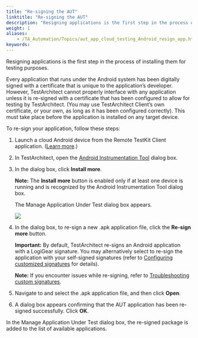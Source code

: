 ```yaml
--- 
title: "Re-signing the AUT"
linktitle: "Re-signing the AUT"
description: "Resigning applications is the first step in the process of installing them for testing purposes."
weight: 1
aliases: 
    - /TA_Automation/Topics/aut_app_cloud_testing_Android_resign_app.html
keywords: 
---
```


Resigning applications is the first step in the process of installing them for testing purposes.

Every application that runs under the Android system has been digitally signed with a certificate that is unique to the application’s developer. However, TestArchitect cannot properly interface with any application unless it is re-signed with a certificate that has been configured to allow for testing by TestArchitect. \(You may use TestArchitect Client’s own certificate, or your own, as long as it has been configured correctly\). This must take place before the application is installed on any target device.

To re-sign your application, follow these steps:

1.  Launch a cloud Android device from the Remote TestKit Client application. \([Learn more](/TA_Automation/Topics/aut_app_cloud_testing_Android_adb.html).\)

2.  In TestArchitect, open the [Android Instrumentation Tool](/Android/Topics/Android_Instrumentation_tool.html) dialog box.

3.  In the dialog box, click **Install more**.

    **Note:** The **Install more** button is enabled only if at least one device is running and is recognized by the Android Instrumentation Tool dialog box.

    The Manage Application Under Test dialog box appears.

    ![](/images/TA_Automation/Images/RTK_Manage_app_dlg.png)

4.  In the dialog box, to re-sign a new .apk application file, click the **Re-sign more** button.

    **Important:** By default, TestArchitect re-signs an Android application with a LogiGear signature. You may alternatively select to re-sign the application with your self-signed signatures \(refer to [Configuring customized signatures](/Android/Topics/Android_configuring_customized_certificate.html) for details\).

    **Note:** If you encounter issues while re-signing, refer to [Troubleshooting custom signatures](/TA_FAQ/Topics/faq.tshoot.Android_custom_signature.html).

5.  Navigate to and select the .apk application file, and then click **Open**.

6.  A dialog box appears confirming that the AUT application has been re-signed successfully. Click **OK**.


In the Manage Application Under Test dialog box, the re-signed package is added to the list of available applications.




